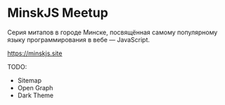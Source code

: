 # MinskJS Meetup

Серия митапов в городе Минске, посвящённая самому популярному языку программирования в вебе — JavaScript.

https://minskjs.site

TODO:
- Sitemap
- Open Graph
- Dark Theme
